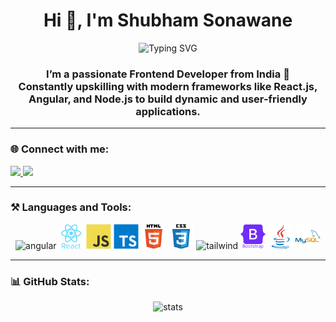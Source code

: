 <h1 align="center">Hi 👋, I'm Shubham Sonawane</h1>

<p align="center">
  <img src="https://readme-typing-svg.herokuapp.com?font=Fira+Code&size=22&duration=3000&pause=1000&color=00C0A3&center=true&vCenter=true&width=500&lines=Frontend+Developer;React+%7C+Angular+%7C+Node.js;Always+Learning+New+Tech!" alt="Typing SVG" />
</p>

<h3 align="center">
I’m a passionate Frontend Developer from India 🚀 <br/>
Constantly upskilling with modern frameworks like <b>React.js, Angular, and Node.js</b> to build dynamic and user-friendly applications.
</h3>

---

### 🌐 Connect with me:
<p align="left">
<a href="https://www.linkedin.com/in/shubham-sonawane-a871a1381" target="_blank">
  <img src="https://img.shields.io/badge/-Shubham%20Sonawane-blue?style=for-the-badge&logo=Linkedin&logoColor=white"/>
</a>
<a href="https://mail.google.com/mail/?view=cm&fs=1&to=shubhamsonawane1510@gmail.com" target="_blank">
  <img src="https://img.shields.io/badge/Email-D14836?style=for-the-badge&logo=gmail&logoColor=white"/>
</a>
</p>

---

### ⚒️ Languages and Tools:
<p align="center">
  <img src="https://angular.io/assets/images/logos/angular/angular.svg" alt="angular" width="40" height="40"/> 
  <img src="https://raw.githubusercontent.com/devicons/devicon/master/icons/react/react-original-wordmark.svg" alt="react" width="40" height="40"/> 
  <img src="https://raw.githubusercontent.com/devicons/devicon/master/icons/javascript/javascript-original.svg" alt="javascript" width="40" height="40"/> 
  <img src="https://raw.githubusercontent.com/devicons/devicon/master/icons/typescript/typescript-original.svg" alt="typescript" width="40" height="40"/> 
  <img src="https://raw.githubusercontent.com/devicons/devicon/master/icons/html5/html5-original-wordmark.svg" alt="html5" width="40" height="40"/> 
  <img src="https://raw.githubusercontent.com/devicons/devicon/master/icons/css3/css3-original-wordmark.svg" alt="css3" width="40" height="40"/> 
  <img src="https://www.vectorlogo.zone/logos/tailwindcss/tailwindcss-icon.svg" alt="tailwind" width="40" height="40"/> 
  <img src="https://raw.githubusercontent.com/devicons/devicon/master/icons/bootstrap/bootstrap-plain-wordmark.svg" alt="bootstrap" width="40" height="40"/> 
  <img src="https://raw.githubusercontent.com/devicons/devicon/master/icons/java/java-original.svg" alt="java" width="40" height="40"/> 
  <img src="https://raw.githubusercontent.com/devicons/devicon/master/icons/mysql/mysql-original-wordmark.svg" alt="mysql" width="40" height="40"/> 
</p>

---

### 📊 GitHub Stats:
<p align="center">
  <img src="https://github-readme-stats.vercel.app/api?username=ShubhamCodes1510&show_icons=true&theme=tokyonight" alt="stats"/>
</p>
